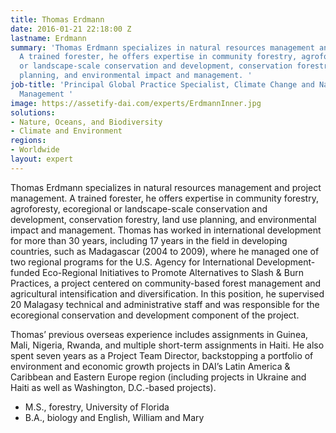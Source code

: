 ```yaml
---
title: Thomas Erdmann
date: 2016-01-21 22:18:00 Z
lastname: Erdmann
summary: 'Thomas Erdmann specializes in natural resources management and project management.
  A trained forester, he offers expertise in community forestry, agroforesty, ecoregional
  or landscape-scale conservation and development, conservation forestry, land use
  planning, and environmental impact and management. '
job-title: 'Principal Global Practice Specialist, Climate Change and Natural Resources
  Management '
image: https://assetify-dai.com/experts/ErdmannInner.jpg
solutions:
- Nature, Oceans, and Biodiversity
- Climate and Environment
regions:
- Worldwide
layout: expert
---
```


Thomas Erdmann specializes in natural resources management and project management. A trained forester, he offers expertise in community forestry, agroforesty, ecoregional or landscape-scale conservation and development, conservation forestry, land use planning, and environmental impact and management. Thomas has worked in international development for more than 30 years, including 17 years in the field in developing countries, such as Madagascar (2004 to 2009), where he managed one of two regional programs for the U.S. Agency for International Development-funded Eco-Regional Initiatives to Promote Alternatives to Slash & Burn Practices, a project centered on community-based forest management and agricultural intensification and diversification. In this position, he supervised 20 Malagasy technical and administrative staff and was responsible for the ecoregional conservation and development component of the project. 

Thomas’ previous overseas experience includes assignments in Guinea, Mali, Nigeria, Rwanda, and multiple short-term assignments in Haiti. He also spent seven years as a Project Team Director, backstopping a portfolio of environment and economic growth projects in DAI’s Latin America & Caribbean and Eastern Europe region (including projects in Ukraine and Haiti as well as Washington, D.C.-based projects).

* M.S., forestry, University of Florida
* B.A., biology and English, William and Mary 